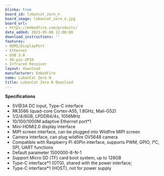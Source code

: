 ```yaml
---
blinka: true
board_id: lubancat_zero_n
board_image: lubancat_zero_n.jpg
board_url:
- https://embedfire.com/products/
date_added: 2023-05-08 12:00:00
download_instructions: ''
features:
- HDMI/DisplayPort
- Ethernet
- USB 3.0
- 40-pin GPIO
- Infrared Receiver
layout: download
manufacturer: EmbedFire
name: LubanCat Zero N
title: LubanCat Zero N Download
---
```


**Specifications**
- 5V@3A DC input, Type-C interface
- RK3566 (quad-core Cortex-A55, 1.8GHz, Mali-G52)
- 1/2/4/8GB, LPDDR4/4x, 1056MHz
- 10/100/1000M adaptive Ethernet port*1
- Mini-HDMI2.0 display interface
- MIPI screen interface, can be plugged into Wildfire MIPI screen
- Camera interface, can plug wildfire OV5648 camera
- Compatible with Raspberry Pi 40Pin interface, supports PWM, GPIO, I²C, SPI, UART functions
- Default parameter 1500000-8-N-1
- Support Micro SD (TF) card boot system, up to 128GB
- Type-C interface*1 (OTG), shared with the power interface;
- Type-C interface*1 (HOST), not for power supply
